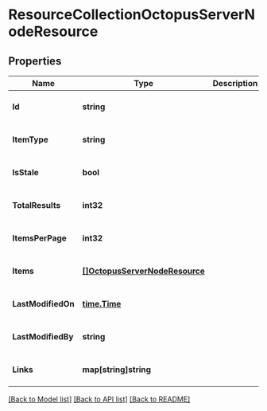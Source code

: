 # ResourceCollectionOctopusServerNodeResource

## Properties
Name | Type | Description | Notes
------------ | ------------- | ------------- | -------------
**Id** | **string** |  | [optional] [default to null]
**ItemType** | **string** |  | [optional] [default to null]
**IsStale** | **bool** |  | [optional] [default to null]
**TotalResults** | **int32** |  | [optional] [default to null]
**ItemsPerPage** | **int32** |  | [optional] [default to null]
**Items** | [**[]OctopusServerNodeResource**](OctopusServerNodeResource.md) |  | [optional] [default to null]
**LastModifiedOn** | [**time.Time**](time.Time.md) |  | [optional] [default to null]
**LastModifiedBy** | **string** |  | [optional] [default to null]
**Links** | **map[string]string** |  | [optional] [default to null]

[[Back to Model list]](../README.md#documentation-for-models) [[Back to API list]](../README.md#documentation-for-api-endpoints) [[Back to README]](../README.md)


